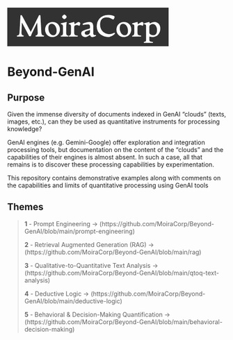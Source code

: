 ![MoiraCorp logo](/assets/images/MoiraCorp_Capture.jpg)
# Beyond-GenAI

## Purpose

Given the immense diversity of documents indexed in GenAI “clouds” (texts, images, etc.), can they be used as quantitative instruments for processing knowledge?

GenAI engines (e.g. Gemini-Google) offer exploration and integration processing tools, but documentation on the content of the “clouds” and the capabilities of their engines is almost absent. In such a case,
all that remains is to discover these processing capabilities by experimentation.

This repository contains demonstrative examples along with comments on the capabilities and limits of quantitative processing using GenAI tools

## Themes

> <p><strong> 1</strong> - Prompt Engineering -> (https://github.com/MoiraCorp/Beyond-GenAI/blob/main/prompt-engineering)</p>
> <p><strong> 2</strong> - Retrieval Augmented Generation (RAG) -> (https://github.com/MoiraCorp/Beyond-GenAI/blob/main/rag)</p>
> <p><strong> 3</strong> - Qualitative-to-Quantitative Text Analysis -> (https://github.com/MoiraCorp/Beyond-GenAI/blob/main/qtoq-text-analysis)</p>
> <p><strong> 4</strong> - Deductive Logic -> (https://github.com/MoiraCorp/Beyond-GenAI/blob/main/deductive-logic)</p>
> <p><strong> 5</strong> - Behavioral & Decision-Making Quantification -> (https://github.com/MoiraCorp/Beyond-GenAI/blob/main/behavioral-decision-making)</p>





